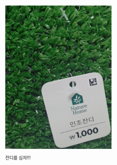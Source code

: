 ![image-20211114201345369](md-images/image-20211114201345369.png)

잔디를 심자!!!

~~~
~~~

​            
